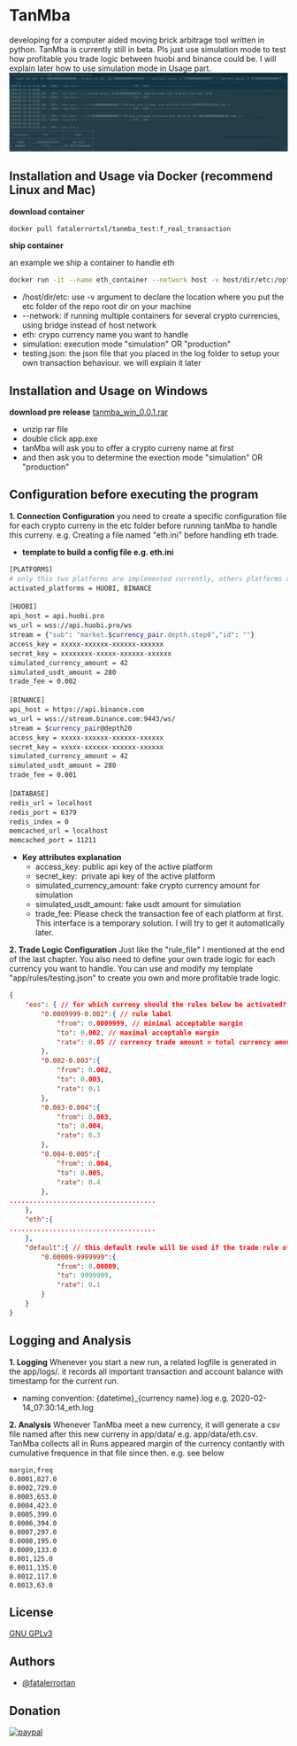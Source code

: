 # TanMba

developing for a computer aided moving brick arbitrage tool written in python. TanMba is currently still in beta. Pls just use simulation mode to test how profitable you trade logic between huobi and binance could be. I will explain later how to use simulation mode in Usage part.
![Trade Event](https://raw.githubusercontent.com/fatalerrortan/mba_python/f_real_transaction/readme_images/trade_event.png)
## Installation and Usage via Docker (recommend Linux and Mac)

**download container**

```bash
docker pull fatalerrortxl/tanmba_test:f_real_transaction
```
**ship container**

an example we ship a container to handle eth
```bash
docker run -it --name eth_container --network host -v host/dir/etc:/opt/app/etc fatalerrortxl/tanmba_test:f_real_transaction eth simulation testing.json
```
- /host/dir/etc: use -v argument to declare the location where you put the etc folder of the repo root dir on your machine
- --network: if running multiple containers for several crypto currencies, using bridge instead of host network
- eth: crypo currency name you want to handle 
- simulation: execution mode "simulation" OR "production"  
- testing.json: the json file that you placed in the log folder to setup your own transaction behaviour. we will explain it later

## Installation and Usage on Windows 

**download pre release** [tanmba_win_0.0.1.rar](https://github.com/fatalerrortan/mba_python/releases)

- unzip rar file 
- double click app.exe 
- tanMba will ask you to offer a crypto curreny name at first 
- and then ask you to determine the exection mode "simulation" OR "production"  

## Configuration before executing the program
**1. Connection Configuration**
you need to create a specific configuration file for each crypto curreny in the etc folder before running tanMba to handle this curreny. e.g. Creating a file named "eth.ini" before handling eth trade.

- **template to build a config file e.g. eth.ini**

```bash
[PLATFORMS]
# only this two platforms are implemented currently, others platforms are in progress
activated_platforms = HUOBI, BINANCE 

[HUOBI]
api_host = api.huobi.pro
ws_url = wss://api.huobi.pro/ws
stream = {"sub": "market.$currency_pair.depth.step0","id": ""}
access_key = xxxxx-xxxxxx-xxxxxx-xxxxxx
secret_key = xxxxxxxx-xxxxx-xxxxxx-xxxxxx
simulated_currency_amount = 42
simulated_usdt_amount = 280
trade_fee = 0.002

[BINANCE]
api_host = https://api.binance.com
ws_url = wss://stream.binance.com:9443/ws/
stream = $currency_pair@depth20
access_key = xxxxx-xxxxxx-xxxxxx-xxxxxx
secret_key = xxxxx-xxxxxx-xxxxxx-xxxxxx
simulated_currency_amount = 42
simulated_usdt_amount = 280
trade_fee = 0.001

[DATABASE]
redis_url = localhost
redis_port = 6379
redis_index = 0
memcached_url = localhost
memcached_port = 11211

```
- **Key attributes explanation**
	- access_key: public api key of the active platform
	- secret_key:  private api key of the active platform
	- simulated_currency_amount: fake crypto currency amount for simulation
	- simulated_usdt_amount: fake usdt amount for simulation
	- trade_fee: Please check the transaction fee of each platform at first. This interface is a temporary solution. I will try to get it automatically later.
	
**2. Trade Logic Configuration**
Just like the "rule_file" I mentioned at the end of the last chapter. You also need to define your own trade logic for each currency you want to handle. You can use and modify my template "app/rules/testing.json" to create you own and more profitable trade logic. 
```json
{
    "eos": { // for which curreny should the rules below be activated?
        "0.0009999-0.002":{ // rule label
            "from": 0.0009999, // minimal acceptable margin 
            "to": 0.002, // maximal acceptable margin 
            "rate": 0.05 // currency trade amount = total currency amount of the both platforms * 0.05, In fact the currency trade amount will be further optimized by the program. e.g. the calculated amount is beyond the account balance etc.
        },
        "0.002-0.003":{
            "from": 0.002,
            "to": 0.003,
            "rate": 0.1
        },
        "0.003-0.004":{
            "from": 0.003,
            "to": 0.004,
            "rate": 0.3
        },
        "0.004-0.005":{
            "from": 0.004,
            "to": 0.005,
            "rate": 0.4
        },
.....................................
    },
    "eth":{
.....................................
    },
    "default":{ // this default reule will be used if the trade rule of the current currency is not defined.
        "0.00009-9999999":{
            "from": 0.00009,
            "to": 9999999,
            "rate": 0.1
        }
    }
}
```
## Logging and Analysis
**1. Logging**
Whenever you start a new run, a related logfile is generated in the app/logs/. it records all important transaction and account balance with timestamp for the current run. 
-   naming convention: {datetime}_{currency name}.log  e.g. 2020-02-14_07:30:14_eth.log

**2. Analysis**
Whenever TanMba meet a new currency, it will generate a csv file named after this new curreny in app/data/ e.g. app/data/eth.csv. TanMba collects all in Runs appeared margin of the currency contantly with cumulative frequence in that file since then. e.g. see below
```csv
margin,freq
0.0001,827.0
0.0002,729.0
0.0003,653.0
0.0004,423.0
0.0005,399.0
0.0006,394.0
0.0007,297.0
0.0008,195.0
0.0009,133.0
0.001,125.0
0.0011,135.0
0.0012,117.0
0.0013,63.0
```
## License
[GNU GPLv3](https://choosealicense.com/licenses/gpl-3.0/#)

## Authors

- [@fatalerrortan](https://github.com/fatalerrortan)


## Donation

[![paypal](https://www.paypalobjects.com/en_US/i/btn/btn_donateCC_LG.gif)](https://www.paypal.com/cgi-bin/webscr?cmd=_s-xclick&hosted_button_id=5W6RCYTBVJYZC)
